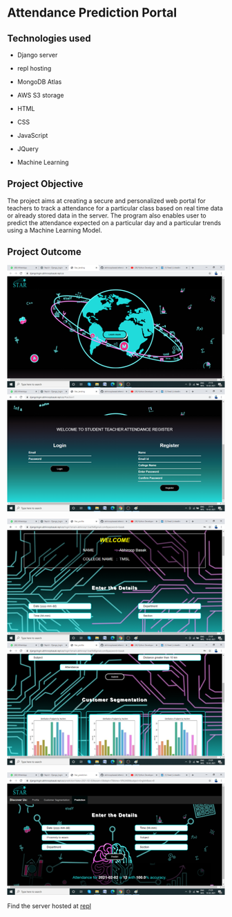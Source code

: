 # Attendance Prediction Portal


## Technologies used

+ Django server

+ repl hosting

+ MongoDB Atlas

+ AWS S3 storage

+ HTML

+ CSS

+ JavaScript

+ JQuery

+ Machine Learning


## Project Objective

The project aims at creating a secure and personalized web portal for teachers to track a attendance for a particular class based on real time data or already stored data in the server. The program also enables user to predict the attendance expected on a particular day and a particular trends using a Machine Learning Model.


## Project Outcome


![s1](s1.png)
![s2](s2.png)

![s3](s3.png)
![s4](s4.png)

![s5](s5.png)


Find the server hosted at [repl](https://djangologin.abhiroopbasak.repl.co/)

